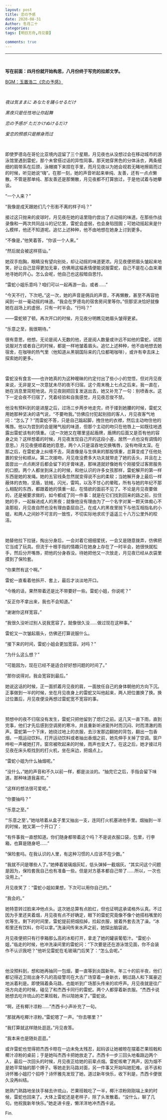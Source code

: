 ```yaml
---
layout: post
title: 恋の予感
date: 2020-08-31
Author: 冬月二十
categories: 
tags: [明日方舟,月见雷]

comments: true
--- 
```


***


<br>

**写在前面：四月份就开始构思，八月份终于写完的拉郎文学。**

[BGM：玉置浩二《恋の予感》](https://music.163.com/#/song?id=523573)

<br>

*夜は気ままに あなたを踊らせるだけ*

*黑夜只是任性地让你起舞*

*恋の予感が ただかけぬけるだけ*

*爱恋的预感只是擦身而过*

<br>

即使罗德岛在哥伦比亚境内逗留了三个星期，月见夜也从没想过会在移动城市的游泳馆里遇到雷蛇，那个未曾搭过话的异性同事。那天她穿黑色的分体泳衣，两条细细的肩带系在后颈，泳帽摘下来捏在手里，而月见夜以为她会视若无睹地擦肩而过的时候，听见她说“嗨”。在那一刻，她的声音听起来单纯、友善，还有一点点懒散。不管是那单纯、那友善还是那懒散，月见夜都不打算放过，于是他试着与她攀谈。

“一个人来？”

“我像是成天跟她们几个形影不离的样子吗？”

接过这只抛来的皮球时，月见夜在她的话里隐约尝出了点动摇的味道。在那些作战录像和一两次共同战斗的记忆里，雷蛇会虚弱，也会身陷囹圄；可她动摇起来是什么模样，他还不知道呢。追忆上述种种，他不由地想在她身上讨到更多。

“不像是，”他笑着答，“你该一个人来。”

“然后就会被这样搭讪。”

她双手抱胸，眼睛没有望向别处，却让动摇的味道更浓。月见夜便把眉头皱起来地笑，好让自己显得更加无辜，仿佛用这幅表情便能说服雷蛇，自己不是在心血来潮地寻她的开心。怎么会呢，他自己也这般暗自思忖。

“雷蛇小姐乐意吗？咱们可以一起再游一会。或者……”

“今天不行，下次吧。”这一次，她的声音是佣兵的声音，不再懒散，甚至不再容他闻到一丝一毫动摇的味道。“我会在罗德岛的宿舍房间里等你。”但那坚决恰好就像她在战场上的虚弱，只有一时半会。“行吗？”

——雷蛇顿了顿。再次开口的时候，月见夜分明瞧见她眉头皱得更紧。

“乐意之至，我很期待。”

很有意思，他想。无论是阅人无数的他，还是阅人数量或许远不如他的雷蛇，试图说服对方或者自己的时候，都是一样地皱着眉头。追忆上述种种，他不由地想去她宿舍，在咖啡的热气里（他知道从黑钢国际来的几位都喝咖啡），或许有幸去床上探索她的更多。

<br>

雷蛇没有食言——也许她真的为这种暧昧的约定付出了些小小的觉悟，但对月见夜来说，无非是又一次意犹未尽的夜不归宿。这个周末晚上七点之后来，我一直在，她在消息里简短地说。月见夜刚把回复发送出去，她又补充了一句：别喷香水。这下一定会夜不归宿了，凭着经验和自我感觉，月见夜忍俊不禁。

他没有预料到的是进屋之后，过场三步两步地走完，终于搂到她腰的时候，雷蛇又用她那种坚决的语气说，“不要吻我。”仿佛应付犯起别扭的客人，月见夜客气地问：“怎么了？”而雷蛇不答，只是自己踮起脚，拽住他的衣襟，然后主动吻住他的嘴唇。他以为尝到的会是赌气般的味道，但那个主动的吻只在他唇上一如既往地透露出雷蛇该有的慎重。（这一次她又在哪里竖起盾牌，盾牌的后面又是否有他的容身之处？这样想着的时候，月见夜发现自己开的这段小差，居然一点也没有调情的意思。）月见夜便顺着她的意思，两个人只是温吞地交换嘴唇，没有吻得太深。在那之后，在雷蛇身上纠缠不去，简直像是与生俱来的那股慎重，总算变成了任他处置的安分和顺从。第二次接吻，月见夜没费多大功夫就带走了她的舌头，并且在上面尝出一点点刷牙后都会留下的牙膏味道，那味道就好像她有个刚接受过客房服务的口腔。两个人都坐到床上的时候，和他认识的许多女孩那样，雷蛇解开的第一样东西是她的发绳。她的五官线条忽然就变得说不出的柔软；当她解开身上最后一样蔽体的衣物，坚盾，铳械，闪光，雷鸣，以及不甘心的晕眩，所有与她的年纪不那么相配的东西，都跟着她的慎重一起，在情欲的面前不见了。不论是月见夜要做的，还是被要求做的，如今都成了同一件事：就是在它们找到回来的路之前，拉住她的手，一起躲进成人的黑夜；就像他没有理由为了一个名字对某一颗天体痴心不渝那般，月见夜自然也没有理由委屈自己，在成人的黑夜里抛下与他互相指名的小姐，和两人之间妙不可言的一致性，不切实际地求欢于遥遥三十八万公里外的皎洁。

<br>

她替他拉下拉链，掏出分身后，一会对着它细细爱抚，一会又是随意拨弄，仿佛把它当成了玩具。但流于十根手指的情趣只在她身上存在了一时半会，她很快就松手，然后分开嘴唇，把他的分身吞没。待她把他又一次放走，月见夜已经从衣袋里摸到了保险套。

“你果然有这个啊。”

雷蛇一直看着他拆开、套上，最后才淡淡地开口。

“今晚的话，果然带着还是比不带要好一些。雷蛇小姐，你说呢？”

“反正你不拿出来，我也不会知道。”

“谢谢你这样宽容。”

“我很久没听过别人说我宽容了。就像很久没……做过现在这种事。”

雷蛇又一次皱起眉头，仿佛还打算说服什么。

“接下来的时间，雷蛇小姐会更加宽容。对吗？”

“为什么这么想？”

“可能因为，现在已经不是适合好好想问题的时间了。”

“那你说得对。我会宽容到最后。”

她说这话的时候，正一面抓着月见夜的肩，一面放任自己的身体朝他的方向下沉。正事做到一半的时候，坐在月见夜身上的雷蛇又叫他起来，两人把位置换了换。换过位置后，月见夜便没再想过雷蛇宽不宽容的事。

<br>

预想中的夜不归宿没有发生，雷蛇只把他留到了熄灯之前。这几天一直下雨，直到完事，他们才先后感到空调房的寒冷，并且重新听进窗外时而沉闷、时而清澈的雨声。雷蛇第一个下床，她绕过地上的衣服，去沙发那边翻她的背包，翻出一包香烟，一瓶运动饮料。打开运动饮料或者抽出香烟之前，她先伸手关掉了空调。窗户哗啦一声被她打开。窗帘被吹起来的时候，雨声也变大了。在这之后，她才接过月见夜在床头柜找到的打火机，坐在床边，把烟点上。

“雷蛇小姐为什么抽烟呢。”

“没什么，”她的声音和不久以前一样，都是淡淡的。“抽完它之后，手指会留下味道。那种味道我喜欢。”

“这样的想法很可爱呢。”

“你要抽吗？”

“乐意之至。”

“‘乐意之至’。”她咕哝着从盒子里又抽出一支，连同打火机塞进他手里。烟抽到一半的时候，她又第一个开口了：

“有件事我一直想知道。你们随身都带着这个吗？不是说衣服口袋，包里，行李箱，也算是随身吧……”

“保险套吗。在我认识的人里，有这种习惯的人应该不在少数。”

“我就不问是哪些人了。”她捧着玻璃烟灰缸，低头弹掉一截烟灰。“其实问这个问题是因为，保险套我自己也有准备一些。但是对方基本都自己带了……所以，一次也没用上。”

月见夜笑了：“雷蛇小姐如果想，下次可以用你自己的。”

“我会的。”

她特意转过脸来冲他点头。这次她总算有点脸红，但也证明这承诺格外认真。不过因为手里还夹着烟，月见夜有点不好确定，眼下的雷蛇究竟像不像个她搭档嘴里的优等生。剩下的时间里，雷蛇提前把烟掐掉，捡起衣服，披着外套去洗了澡。“冰柜里还有饮料，你可以拿。”洗澡间传来水声之前，她探出脑袋说。

月见夜便把只有行李箱那么高的冰柜打开，拿走了她的罐装葡萄汁。“雷蛇小姐，”临走的时候，他冲洗澡间里的雷蛇问：“下次要是还在游泳馆见面，你不会装作不认识我吧？”他听见雷蛇在毛玻璃门后笑了：“怎么会呢。”

<br>

他没预料到，想和她再抽同一包烟，要一直等到炎国新年。年三十的前半夜，他们都记得近卫局出身不凡的高级警司在大古广场穿着一身新衣，朝过路人和下属豪迈地派着利是。即使隔着条马路，也能听到广场那头传来的欢呼声。月见夜就是往广场方向走的时候，碰见了和杰西卡同行的雷蛇。两个人都穿着新衣服。“杰西卡说她想去吃许琉山的芒果班戟，所以陪她来了。”雷蛇说。

“啊，还有椰汁凉粉……”杰西卡小声补充了一句。

“那就再吃椰汁凉粉。”雷蛇嗯了一声。“你去哪里？”

“我打算就这样随处逛逛。”月见夜答。

“我本来也是随处逛逛。”

或许雷蛇也觉得把杰西卡晾在一边未免太残忍，起码该让她被晾在摆着芒果班戟和椰汁凉粉的桌前；于是她叫杰西卡把她放走了。杰西卡一步三回头地看路边两个人，最后一次回头的时候，月见夜正给她的前辈点烟。雷蛇咳嗽了两声，因为烟不是她平常抽的那个牌子。等她走到马路对面，另一件事又开始叫她犯难。该不该和诗怀雅小姐打个招呼？诗怀雅先发现了她，道过新年快乐，收下利是，杰西卡便很久没再纠结。

她熟门熟路地坐扶手梯去许琉山，芒果班戟吃了一半，椰汁凉粉刚刚端上来的时候，雷蛇也回来了。大体上雷蛇还是老样子，除了头发散着。“没什么，聊了几句。他祝我新年快乐。”她走进卡座，懒洋洋地冲杰西卡说。

Fin.

